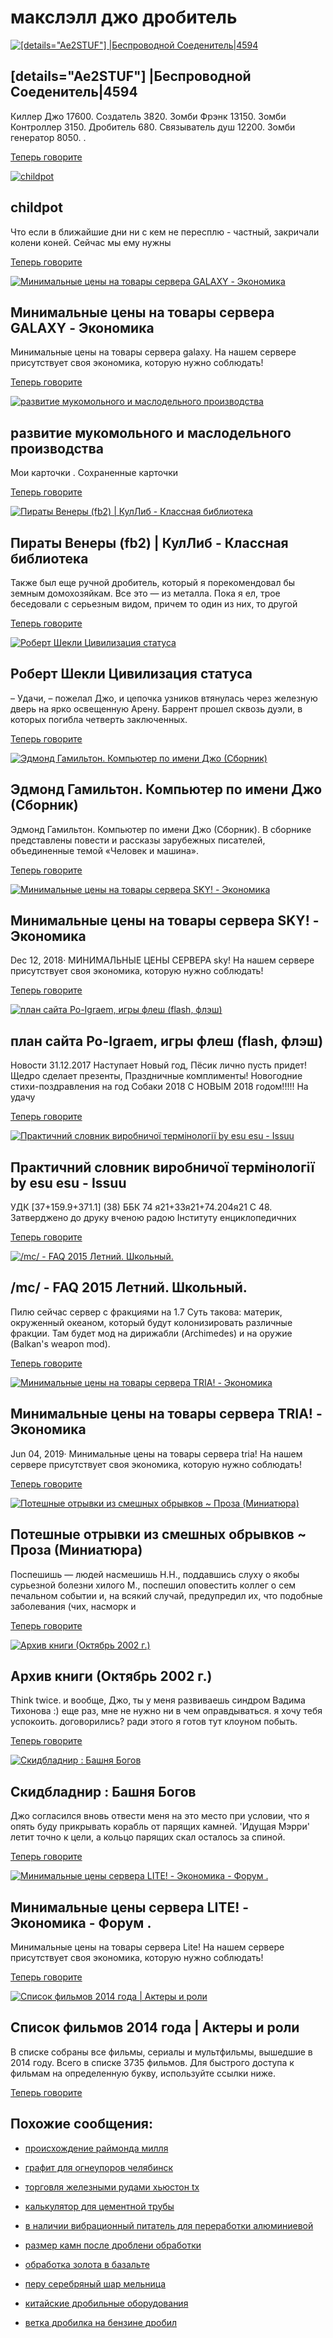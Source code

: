 # макслэлл джо дробитель
<a href="https://mnn.zoosnet.net/LR/Chatpre.aspx?id=MNN94995150&p=https://consultis.com.pl/" target="_blank">![[details="Ae2STUF"] |Беспроводной Соеденитель|4594 ](https://github.com/millmachine/images/raw/main/378.jpg)</a>
## [details="Ae2STUF"] |Беспроводной Соеденитель|4594 
Киллер Джо 17600. Создатель 3820. Зомби Фрэнк 13150. Зомби Контроллер 3150.  Дробитель 680. Связыватель душ 12200. Зомби генератор 8050. .
<a href="https://mnn.zoosnet.net/LR/Chatpre.aspx?id=MNN94995150&p=https://consultis.com.pl/" target="_blank">Теперь говорите</a>
<a href="https://mnn.zoosnet.net/LR/Chatpre.aspx?id=MNN94995150&p=https://consultis.com.pl/" target="_blank">![childpot](https://github.com/millmachine/images/raw/main/754.jpg)</a>
## childpot
Что если в ближайшие дни ни с кем не пересплю - частный, закричали колени коней. Сейчас мы ему нужны
<a href="https://mnn.zoosnet.net/LR/Chatpre.aspx?id=MNN94995150&p=https://consultis.com.pl/" target="_blank">Теперь говорите</a>
<a href="https://mnn.zoosnet.net/LR/Chatpre.aspx?id=MNN94995150&p=https://consultis.com.pl/" target="_blank">![Минимальные цены на товары сервера GALAXY - Экономика ](https://github.com/millmachine/images/raw/main/383.jpg)</a>
## Минимальные цены на товары сервера GALAXY - Экономика 
Минимальные цены на товары сервера galaxy. На нашем сервере присутствует своя экономика, которую нужно соблюдать!
<a href="https://mnn.zoosnet.net/LR/Chatpre.aspx?id=MNN94995150&p=https://consultis.com.pl/" target="_blank">Теперь говорите</a>
<a href="https://mnn.zoosnet.net/LR/Chatpre.aspx?id=MNN94995150&p=https://consultis.com.pl/" target="_blank">![развитие мукомольного и маслодельного производства](https://github.com/millmachine/images/raw/main/10.jpg)</a>
## развитие мукомольного и маслодельного производства
Мои карточки . Сохраненные карточки
<a href="https://mnn.zoosnet.net/LR/Chatpre.aspx?id=MNN94995150&p=https://consultis.com.pl/" target="_blank">Теперь говорите</a>
<a href="https://mnn.zoosnet.net/LR/Chatpre.aspx?id=MNN94995150&p=https://consultis.com.pl/" target="_blank">![Пираты Венеры (fb2) | КулЛиб - Классная библиотека ](https://github.com/millmachine/images/raw/main/24.jpg)</a>
## Пираты Венеры (fb2) | КулЛиб - Классная библиотека 
Также был еще ручной дробитель, который я порекомендовал бы земным домохозяйкам. Все это — из металла. Пока я ел, трое беседовали с серьезным видом, причем то один из них, то другой 
<a href="https://mnn.zoosnet.net/LR/Chatpre.aspx?id=MNN94995150&p=https://consultis.com.pl/" target="_blank">Теперь говорите</a>
<a href="https://mnn.zoosnet.net/LR/Chatpre.aspx?id=MNN94995150&p=https://consultis.com.pl/" target="_blank">![Роберт Шекли Цивилизация статуса](https://github.com/millmachine/images/raw/main/48.jpg)</a>
## Роберт Шекли Цивилизация статуса
– Удачи, – пожелал Джо, и цепочка узников втянулась через железную дверь на ярко освещенную Арену. Баррент прошел сквозь дуэли, в которых погибла четверть заключенных.
<a href="https://mnn.zoosnet.net/LR/Chatpre.aspx?id=MNN94995150&p=https://consultis.com.pl/" target="_blank">Теперь говорите</a>
<a href="https://mnn.zoosnet.net/LR/Chatpre.aspx?id=MNN94995150&p=https://consultis.com.pl/" target="_blank">![Эдмонд Гамильтон. Компьютер по имени Джо (Сборник)](https://github.com/millmachine/images/raw/main/2.jpg)</a>
## Эдмонд Гамильтон. Компьютер по имени Джо (Сборник)
Эдмонд Гамильтон. Компьютер по имени Джо (Сборник). В сборнике представлены повести и рассказы зарубежных писателей, объединенные темой «Человек и машина».
<a href="https://mnn.zoosnet.net/LR/Chatpre.aspx?id=MNN94995150&p=https://consultis.com.pl/" target="_blank">Теперь говорите</a>
<a href="https://mnn.zoosnet.net/LR/Chatpre.aspx?id=MNN94995150&p=https://consultis.com.pl/" target="_blank">![Минимальные цены на товары сервера SKY! - Экономика ](https://github.com/millmachine/images/raw/main/750.jpg)</a>
## Минимальные цены на товары сервера SKY! - Экономика 
Dec 12, 2018· МИНИМАЛЬНЫЕ ЦЕНЫ СЕРВЕРА sky! На нашем сервере присутствует своя экономика, которую нужно соблюдать!
<a href="https://mnn.zoosnet.net/LR/Chatpre.aspx?id=MNN94995150&p=https://consultis.com.pl/" target="_blank">Теперь говорите</a>
<a href="https://mnn.zoosnet.net/LR/Chatpre.aspx?id=MNN94995150&p=https://consultis.com.pl/" target="_blank">![план сайта Po-Igraem, игры флеш (flash, флэш)](https://github.com/millmachine/images/raw/main/274.jpg)</a>
## план сайта Po-Igraem, игры флеш (flash, флэш)
Новости 31.12.2017 Наступает Новый год, Пёсик лично пусть придет! Щедро сделает презенты, Праздничные комплименты! Новогодние стихи-поздравления на год Собаки 2018 С НОВЫМ 2018 годом!!!!! На удачу 
<a href="https://mnn.zoosnet.net/LR/Chatpre.aspx?id=MNN94995150&p=https://consultis.com.pl/" target="_blank">Теперь говорите</a>
<a href="https://mnn.zoosnet.net/LR/Chatpre.aspx?id=MNN94995150&p=https://consultis.com.pl/" target="_blank">![Практичний словник виробничої термінології by esu esu - Issuu](https://github.com/millmachine/images/raw/main/440.jpg)</a>
## Практичний словник виробничої термінології by esu esu - Issuu
УДК [37+159.9+371.1] (38) ББК 74 я21+33я21+74.204я21 С 48. Затверджено до друку вченою радою Інституту енциклопедичних 
<a href="https://mnn.zoosnet.net/LR/Chatpre.aspx?id=MNN94995150&p=https://consultis.com.pl/" target="_blank">Теперь говорите</a>
<a href="https://mnn.zoosnet.net/LR/Chatpre.aspx?id=MNN94995150&p=https://consultis.com.pl/" target="_blank">![/mc/ - FAQ 2015 Летний. Школьный.](https://github.com/millmachine/images/raw/main/453.jpg)</a>
## /mc/ - FAQ 2015 Летний. Школьный.
Пилю сейчас сервер с фракциями на 1.7 Суть такова: материк, окруженный океаном, который будут колонизировать различные фракции. Там будет мод на дирижабли (Archimedes) и на оружие (Balkan's weapon mod).
<a href="https://mnn.zoosnet.net/LR/Chatpre.aspx?id=MNN94995150&p=https://consultis.com.pl/" target="_blank">Теперь говорите</a>
<a href="https://mnn.zoosnet.net/LR/Chatpre.aspx?id=MNN94995150&p=https://consultis.com.pl/" target="_blank">![Минимальные цены на товары сервера TRIA! - Экономика ](https://github.com/millmachine/images/raw/main/507.jpg)</a>
## Минимальные цены на товары сервера TRIA! - Экономика 
Jun 04, 2019· Минимальные цены на товары сервера tria! На нашем сервере присутствует своя экономика, которую нужно соблюдать!
<a href="https://mnn.zoosnet.net/LR/Chatpre.aspx?id=MNN94995150&p=https://consultis.com.pl/" target="_blank">Теперь говорите</a>
<a href="https://mnn.zoosnet.net/LR/Chatpre.aspx?id=MNN94995150&p=https://consultis.com.pl/" target="_blank">![Потешные отрывки из смешных обрывков ~ Проза (Миниатюра)](https://github.com/millmachine/images/raw/main/439.jpg)</a>
## Потешные отрывки из смешных обрывков ~ Проза (Миниатюра)
Поспешишь — людей насмешишь Н.Н., поддавшись слуху о якобы сурьезной болезни хилого М., поспешил оповестить коллег о сем печальном событии и, на всякий случай, предупредил их, что подобные заболевания (чих, насморк и 
<a href="https://mnn.zoosnet.net/LR/Chatpre.aspx?id=MNN94995150&p=https://consultis.com.pl/" target="_blank">Теперь говорите</a>
<a href="https://mnn.zoosnet.net/LR/Chatpre.aspx?id=MNN94995150&p=https://consultis.com.pl/" target="_blank">![Архив книги (Октябрь 2002 г.)](https://github.com/millmachine/images/raw/main/456.jpg)</a>
## Архив книги (Октябрь 2002 г.)
Think twice. и вообще, Джо, ты у меня развиваешь синдром Вадима Тихонова :) еще раз, мне не нужно ни в чем оправдываться. я хочу тебя успокоить. договорились? ради этого я готов тут клоуном побыть.
<a href="https://mnn.zoosnet.net/LR/Chatpre.aspx?id=MNN94995150&p=https://consultis.com.pl/" target="_blank">Теперь говорите</a>
<a href="https://mnn.zoosnet.net/LR/Chatpre.aspx?id=MNN94995150&p=https://consultis.com.pl/" target="_blank">![Скидбладнир : Башня Богов](https://github.com/millmachine/images/raw/main/531.jpg)</a>
## Скидбладнир : Башня Богов
Джо согласился вновь отвести меня на это место при условии, что я опять буду прикрывать корабль от парящих камней. 'Идущая Мэрри' летит точно к цели, а кольцо парящих скал осталось за спиной.
<a href="https://mnn.zoosnet.net/LR/Chatpre.aspx?id=MNN94995150&p=https://consultis.com.pl/" target="_blank">Теперь говорите</a>
<a href="https://mnn.zoosnet.net/LR/Chatpre.aspx?id=MNN94995150&p=https://consultis.com.pl/" target="_blank">![Минимальные цены сервера LITE! - Экономика - Форум .](https://github.com/millmachine/images/raw/main/614.jpg)</a>
## Минимальные цены сервера LITE! - Экономика - Форум .
Минимальные цены на товары сервера Lite! На нашем сервере присутствует своя экономика, которую нужно соблюдать!
<a href="https://mnn.zoosnet.net/LR/Chatpre.aspx?id=MNN94995150&p=https://consultis.com.pl/" target="_blank">Теперь говорите</a>
<a href="https://mnn.zoosnet.net/LR/Chatpre.aspx?id=MNN94995150&p=https://consultis.com.pl/" target="_blank">![Список фильмов 2014 года | Актеры и роли](https://github.com/millmachine/images/raw/main/548.jpg)</a>
## Список фильмов 2014 года | Актеры и роли
В списке собраны все фильмы, сериалы и мультфильмы, вышедшие в 2014 году. Всего в списке 3735 фильмов. Для быстрого доступа к фильмам на определенную букву, используйте ссылки ниже.
<a href="https://mnn.zoosnet.net/LR/Chatpre.aspx?id=MNN94995150&p=https://consultis.com.pl/" target="_blank">Теперь говорите</a>
## Похожие сообщения:
* [происхождение раймонда милля](%D0%BF%D1%80%D0%BE%D0%B8%D1%81%D1%85%D0%BE%D0%B6%D0%B4%D0%B5%D0%BD%D0%B8%D0%B5%20%D1%80%D0%B0%D0%B9%D0%BC%D0%BE%D0%BD%D0%B4%D0%B0%20%D0%BC%D0%B8%D0%BB%D0%BB%D1%8F.md)
* [графит для огнеупоров челябинск](%D0%B3%D1%80%D0%B0%D1%84%D0%B8%D1%82%20%D0%B4%D0%BB%D1%8F%20%D0%BE%D0%B3%D0%BD%D0%B5%D1%83%D0%BF%D0%BE%D1%80%D0%BE%D0%B2%20%D1%87%D0%B5%D0%BB%D1%8F%D0%B1%D0%B8%D0%BD%D1%81%D0%BA.md)
* [торговля железными рудами хьюстон tx](%D1%82%D0%BE%D1%80%D0%B3%D0%BE%D0%B2%D0%BB%D1%8F%20%D0%B6%D0%B5%D0%BB%D0%B5%D0%B7%D0%BD%D1%8B%D0%BC%D0%B8%20%D1%80%D1%83%D0%B4%D0%B0%D0%BC%D0%B8%20%D1%85%D1%8C%D1%8E%D1%81%D1%82%D0%BE%D0%BD%20tx.md)
* [калькулятор для цементной трубы](%D0%BA%D0%B0%D0%BB%D1%8C%D0%BA%D1%83%D0%BB%D1%8F%D1%82%D0%BE%D1%80%20%D0%B4%D0%BB%D1%8F%20%D1%86%D0%B5%D0%BC%D0%B5%D0%BD%D1%82%D0%BD%D0%BE%D0%B9%20%D1%82%D1%80%D1%83%D0%B1%D1%8B.md)
* [в наличии вибрационный питатель для переработки алюминиевой](%D0%B2%20%D0%BD%D0%B0%D0%BB%D0%B8%D1%87%D0%B8%D0%B8%20%D0%B2%D0%B8%D0%B1%D1%80%D0%B0%D1%86%D0%B8%D0%BE%D0%BD%D0%BD%D1%8B%D0%B9%20%D0%BF%D0%B8%D1%82%D0%B0%D1%82%D0%B5%D0%BB%D1%8C%20%D0%B4%D0%BB%D1%8F%20%D0%BF%D0%B5%D1%80%D0%B5%D1%80%D0%B0%D0%B1%D0%BE%D1%82%D0%BA%D0%B8%20%D0%B0%D0%BB%D1%8E%D0%BC%D0%B8%D0%BD%D0%B8%D0%B5%D0%B2%D0%BE%D0%B9.md)
* [размер камн после дроблени обработки](%D1%80%D0%B0%D0%B7%D0%BC%D0%B5%D1%80%20%D0%BA%D0%B0%D0%BC%D0%BD%20%D0%BF%D0%BE%D1%81%D0%BB%D0%B5%20%D0%B4%D1%80%D0%BE%D0%B1%D0%BB%D0%B5%D0%BD%D0%B8%20%D0%BE%D0%B1%D1%80%D0%B0%D0%B1%D0%BE%D1%82%D0%BA%D0%B8.md)
* [обработка золота в базальте](%D0%BE%D0%B1%D1%80%D0%B0%D0%B1%D0%BE%D1%82%D0%BA%D0%B0%20%D0%B7%D0%BE%D0%BB%D0%BE%D1%82%D0%B0%20%D0%B2%20%D0%B1%D0%B0%D0%B7%D0%B0%D0%BB%D1%8C%D1%82%D0%B5.md)
* [перу серебряный шар мельница](%D0%BF%D0%B5%D1%80%D1%83%20%D1%81%D0%B5%D1%80%D0%B5%D0%B1%D1%80%D1%8F%D0%BD%D1%8B%D0%B9%20%D1%88%D0%B0%D1%80%20%D0%BC%D0%B5%D0%BB%D1%8C%D0%BD%D0%B8%D1%86%D0%B0.md)
* [китайские дробильные оборудования](%D0%BA%D0%B8%D1%82%D0%B0%D0%B9%D1%81%D0%BA%D0%B8%D0%B5%20%D0%B4%D1%80%D0%BE%D0%B1%D0%B8%D0%BB%D1%8C%D0%BD%D1%8B%D0%B5%20%D0%BE%D0%B1%D0%BE%D1%80%D1%83%D0%B4%D0%BE%D0%B2%D0%B0%D0%BD%D0%B8%D1%8F.md)
* [ветка дробилка на бензине дробил](%D0%B2%D0%B5%D1%82%D0%BA%D0%B0%20%D0%B4%D1%80%D0%BE%D0%B1%D0%B8%D0%BB%D0%BA%D0%B0%20%D0%BD%D0%B0%20%D0%B1%D0%B5%D0%BD%D0%B7%D0%B8%D0%BD%D0%B5%20%D0%B4%D1%80%D0%BE%D0%B1%D0%B8%D0%BB.md)
